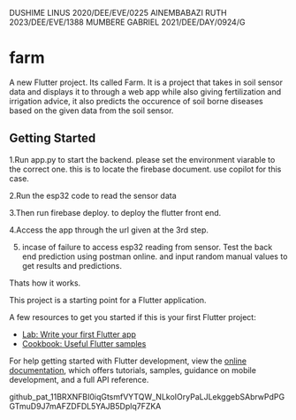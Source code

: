 DUSHIME LINUS 2020/DEE/EVE/0225
AINEMBABAZI RUTH 	2023/DEE/EVE/1388
MUMBERE GABRIEL	 2021/DEE/DAY/0924/G

# farm

A new Flutter project.  Its called Farm.  It is a project that takes in soil sensor data and displays it to through a web app while also giving fertilization and irrigation advice, it also predicts the occurence of soil borne diseases based on the given data from the soil sensor.












## Getting Started

1.Run app.py to start the backend.  please set the environment viarable to the correct one. this is to locate the firebase document. use copilot for this case.

2.Run the esp32 code to read the sensor data

3.Then run firebase deploy.  to deploy the flutter front end. 

4.Access the app through the url given at the 3rd step.

5. incase of failure to access esp32 reading from sensor. Test the back end prediction using postman online. and input random manual values to get results and predictions. 

Thats how it works. 


















This project is a starting point for a Flutter application.

A few resources to get you started if this is your first Flutter project:

- [Lab: Write your first Flutter app](https://docs.flutter.dev/get-started/codelab)
- [Cookbook: Useful Flutter samples](https://docs.flutter.dev/cookbook)

For help getting started with Flutter development, view the
[online documentation](https://docs.flutter.dev/), which offers tutorials,
samples, guidance on mobile development, and a full API reference.


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
